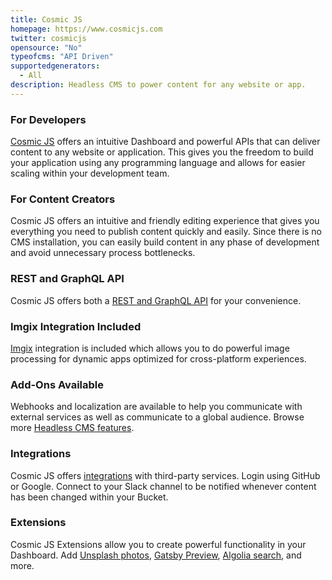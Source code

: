 ```yaml
---
title: Cosmic JS
homepage: https://www.cosmicjs.com
twitter: cosmicjs
opensource: "No"
typeofcms: "API Driven"
supportedgenerators:
  - All
description: Headless CMS to power content for any website or app.
---
```

### For Developers

[Cosmic JS](https://www.cosmicjs.com) offers an intuitive Dashboard and powerful APIs that can deliver content to any website or application. 
This gives you the freedom to build your application using any programming language and allows for 
easier scaling within your development team.

### For Content Creators

Cosmic JS offers an intuitive and friendly editing experience that gives you everything you need to 
publish content quickly and easily. Since there is no CMS installation, you can easily build 
content in any phase of development and avoid unnecessary process bottlenecks.

### REST and GraphQL API

Cosmic JS offers both a [REST and GraphQL API](https://docs.cosmicjs.com) for your convenience.

### Imgix Integration Included

[Imgix](https://imgix.com) integration is included which allows you to do powerful image processing for dynamic apps optimized for cross-platform experiences.

### Add-Ons Available

Webhooks and localization are available to help you communicate with external services as well as communicate to a global audience. Browse more [Headless CMS features](https://www.cosmicjs.com/headless-cms).


### Integrations

Cosmic JS offers [integrations](https://www.cosmicjs.com/integrations) with third-party services.  Login using GitHub or Google. Connect to your Slack channel to be notified whenever content has been changed within your Bucket. 

### Extensions

Cosmic JS Extensions allow you to create powerful functionality in your Dashboard.  Add [Unsplash photos](https://www.cosmicjs.com/extensions/unsplash-photos), [Gatsby Preview](https://www.cosmicjs.com/extensions/gatsby-preview), [Algolia search](https://www.cosmicjs.com/extensions/algolia-search), and more. 
